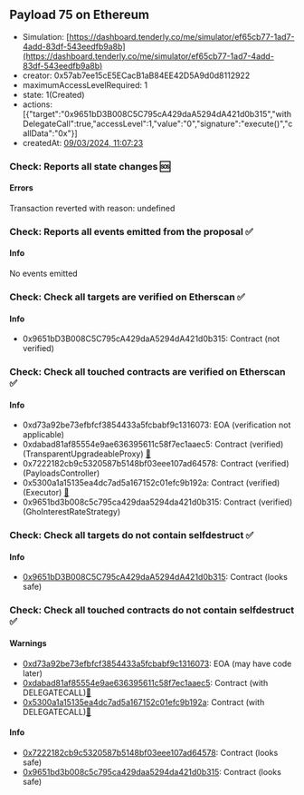 ## Payload 75 on Ethereum

- Simulation: [https://dashboard.tenderly.co/me/simulator/ef65cb77-1ad7-4add-83df-543eedfb9a8b](https://dashboard.tenderly.co/me/simulator/ef65cb77-1ad7-4add-83df-543eedfb9a8b)
- creator: 0x57ab7ee15cE5ECacB1aB84EE42D5A9d0d8112922
- maximumAccessLevelRequired: 1
- state: 1(Created)
- actions: [{"target":"0x9651bD3B008C5C795cA429daA5294dA421d0b315","withDelegateCall":true,"accessLevel":1,"value":"0","signature":"execute()","callData":"0x"}]
- createdAt: [09/03/2024, 11:07:23](https://etherscan.io/tx/0x69fd37739b97f0ecbd70afebb58ab9ae269422835bc2d2b9bb3195ca4bbdeacb)

### Check: Reports all state changes :sos:

#### Errors

Transaction reverted with reason: undefined

### Check: Reports all events emitted from the proposal :white_check_mark:

#### Info

No events emitted

### Check: Check all targets are verified on Etherscan :white_check_mark:

#### Info

- 0x9651bD3B008C5C795cA429daA5294dA421d0b315: Contract (not verified) 

### Check: Check all touched contracts are verified on Etherscan :white_check_mark:

#### Info

- 0xd73a92be73efbfcf3854433a5fcbabf9c1316073: EOA (verification not applicable)
- 0xdabad81af85554e9ae636395611c58f7ec1aaec5: Contract (verified) (TransparentUpgradeableProxy) [:ghost:](https://github.com/bgd-labs/aave-address-book "GovernanceV3Ethereum.PAYLOADS_CONTROLLER")
- 0x7222182cb9c5320587b5148bf03eee107ad64578: Contract (verified) (PayloadsController) 
- 0x5300a1a15135ea4dc7ad5a167152c01efc9b192a: Contract (verified) (Executor) [:ghost:](https://github.com/bgd-labs/aave-address-book "AaveV2Ethereum.POOL_ADMIN, AaveV2EthereumAMM.POOL_ADMIN, AaveV3Ethereum.ACL_ADMIN, GovernanceV3Ethereum.EXECUTOR_LVL_1")
- 0x9651bd3b008c5c795ca429daa5294da421d0b315: Contract (verified) (GhoInterestRateStrategy) 

### Check: Check all targets do not contain selfdestruct :white_check_mark:

#### Info

- [0x9651bD3B008C5C795cA429daA5294dA421d0b315](https://etherscan.io/address/0x9651bD3B008C5C795cA429daA5294dA421d0b315): Contract (looks safe)

### Check: Check all touched contracts do not contain selfdestruct :white_check_mark:

#### Warnings

- [0xd73a92be73efbfcf3854433a5fcbabf9c1316073](https://etherscan.io/address/0xd73a92be73efbfcf3854433a5fcbabf9c1316073): EOA (may have code later)
- [0xdabad81af85554e9ae636395611c58f7ec1aaec5](https://etherscan.io/address/0xdabad81af85554e9ae636395611c58f7ec1aaec5): Contract (with DELEGATECALL)[:ghost:](https://github.com/bgd-labs/aave-address-book "GovernanceV3Ethereum.PAYLOADS_CONTROLLER")
- [0x5300a1a15135ea4dc7ad5a167152c01efc9b192a](https://etherscan.io/address/0x5300a1a15135ea4dc7ad5a167152c01efc9b192a): Contract (with DELEGATECALL)[:ghost:](https://github.com/bgd-labs/aave-address-book "AaveV2Ethereum.POOL_ADMIN, AaveV2EthereumAMM.POOL_ADMIN, AaveV3Ethereum.ACL_ADMIN, GovernanceV3Ethereum.EXECUTOR_LVL_1")

#### Info

- [0x7222182cb9c5320587b5148bf03eee107ad64578](https://etherscan.io/address/0x7222182cb9c5320587b5148bf03eee107ad64578): Contract (looks safe)
- [0x9651bd3b008c5c795ca429daa5294da421d0b315](https://etherscan.io/address/0x9651bd3b008c5c795ca429daa5294da421d0b315): Contract (looks safe)

